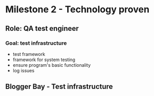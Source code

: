 # Milestone 2 - Technology proven

## Role: QA test engineer

### Goal: test infrastructure
* test framework
* framework for system testing
* ensure program's basic functionality
* log issues

## Blogger Bay - Test infrastructure
